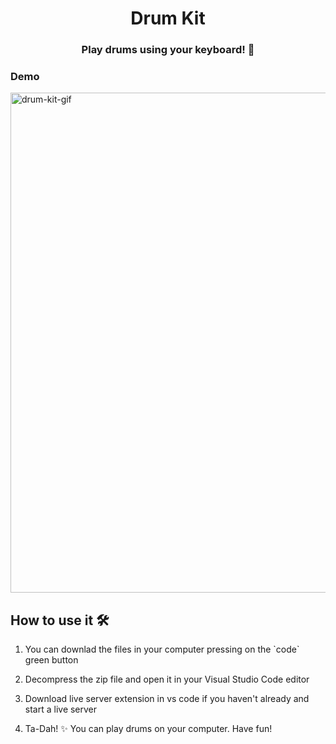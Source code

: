 <h1 align="center">Drum Kit</h1>
<h3 align="center">Play drums using your keyboard! 🥁</h3>
<h3>Demo</h3>
<img src="https://res.cloudinary.com/detwvcqim/image/upload/v1696758011/drum-kit_fbvuil.gif" alt="drum-kit-gif" width="800" >
<h2>How to use it 🛠️</h2>
<ol>
  <li><p>You can downlad the files in your computer pressing on the `code` green button</p></li>
  <li><p>Decompress the zip file and open it in your Visual Studio Code editor</p></li>
  <li><p>Download live server extension in vs code if you haven't already and start a live server</p></li>
  <li><p>Ta-Dah! ✨ You can play drums on your computer. Have fun!</p></li>
</ol>


